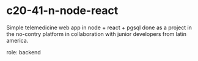 # c20-41-n-node-react

Simple telemedicine web app in node + react + pgsql
done as a project in the no-contry platform
in collaboration with junior developers from latin america.

role: backend

